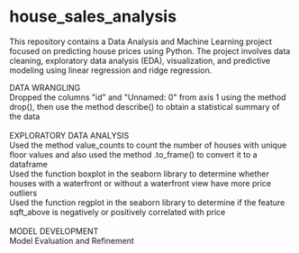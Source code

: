 # house_sales_analysis
This repository contains a Data Analysis and Machine Learning project focused on predicting house prices using Python. The project involves data cleaning, exploratory data analysis (EDA), visualization, and predictive modeling using linear regression and ridge regression.

DATA WRANGLING<br/>
Dropped the columns "id"  and "Unnamed: 0" from axis 1 using the method drop(), then use the method describe() to obtain a statistical summary of the data<br/>
<br/>
EXPLORATORY DATA ANALYSIS<br/>
Used the method value_counts to count the  number of houses with unique floor values and also used the method .to_frame() to convert it to a dataframe<br/>
Used the function boxplot in the seaborn library to determine whether houses with a waterfront or without a waterfront view have more price outliers<br/>
Used the function regplot in the seaborn library to determine if the feature sqft_above is negatively or positively correlated with price<br/>
<br/>
MODEL DEVELOPMENT<br/>
Model Evaluation and Refinement<br/>

